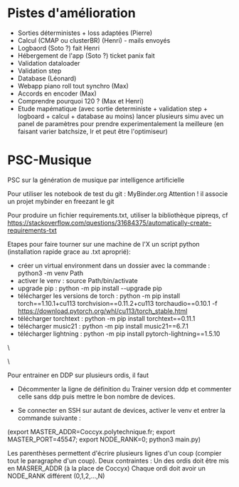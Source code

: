 # Pistes d'amélioration
- Sorties déterministes + loss adaptées (Pierre)
- Calcul (CMAP ou clusterBR) (Henri) - mails envoyés
- Logbaord (Soto ?) fait Henri
- Hébergement de l'app (Soto ?) ticket panix fait
- Validation dataloader
- Validation step
- Database (Léonard)
- Webapp piano roll tout synchro (Max)
- Accords en encoder (Max)
- Comprendre pourquoi 120 ? (Max et Henri)
- Etude mapématique (avec sortie deterministe + validation step + logboard + calcul + database  au moins) lancer plusieurs simu avec un panel de paramètres pour prendre experimentalement la meilleure (en faisant varier batchsize, lr et peut être l'optimiseur)




# PSC-Musique
PSC sur la génération de musique par intelligence artificielle

Pour utiliser les notebook de test du git : MyBinder.org Attention ! il associe un projet mybinder en freezant le git

Pour produire un fichier requirements.txt, utiliser la bibliothèque pipreqs, cf https://stackoverflow.com/questions/31684375/automatically-create-requirements-txt


Etapes pour faire tourner sur une machine de l'X un script python (installation rapide grace au .txt aproprié):
- créer un virtual environment dans un dossier avec la commande : python3 -m venv Path
- activer le venv : source Path/bin/activate
- upgrade pip : python -m pip install --upgrade pip
- télécharger les versions de torch : python -m pip install torch==1.10.1+cu113 torchvision==0.11.2+cu113 torchaudio==0.10.1 -f https://download.pytorch.org/whl/cu113/torch_stable.html
- télécharger torchtext : python -m pip install torchtext==0.11.1
- télécharger music21 : python -m pip install music21==6.7.1
- télécharger lightning : python -m pip install pytorch-lightning==1.5.10


\\

\\


Pour entrainer en DDP sur plusieurs ordis, il faut
- Décommenter la ligne de définition du Trainer version ddp et commenter celle sans ddp puis mettre le bon nombre de devices.


- Se connecter en SSH sur autant de devices, activer le venv et entrer la commande suivante :

(export MASTER_ADDR=Coccyx.polytechnique.fr;
export MASTER_PORT=45547;
export NODE_RANK=0;
python3 main.py)

Les parenthèses permettent d'écrire plusieurs lignes d'un coup (compier tout le paragraphe d'un coup). Deux contraintes :
Un des ordis doit être mis en MASRER_ADDR (à la place de Coccyx)
Chaque ordi doit avoir un NODE_RANK différent (0,1,2,...,N)
